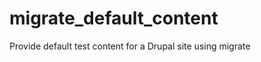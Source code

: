 migrate_default_content
=======================

Provide default test content for a Drupal site using migrate
